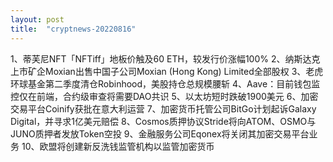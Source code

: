```yaml
---
layout: post
title:  "cryptnews-20220816"
---
```

1、蒂芙尼NFT「NFTiff」地板价触及60 ETH，较发行价涨幅100%
2、纳斯达克上市矿企Moxian出售中国子公司Moxian (Hong Kong) Limited全部股权
3、老虎环球基金第二季度清仓Robinhood，美股持仓总规模腰斩
4、Aave：目前钱包监控仅在前端，合约级审查将需要DAO共识
5、以太坊短时跌破1900美元
6、加密交易平台Coinify获批在意大利运营
7、加密货币托管公司BitGo计划起诉Galaxy Digital，并寻求1亿美元赔偿
8、Cosmos质押协议Stride将向ATOM、OSMO与JUNO质押者发放Token空投
9、金融服务公司Eqonex将关闭其加密交易平台业务
10、欧盟将创建新反洗钱监管机构以监管加密货币

